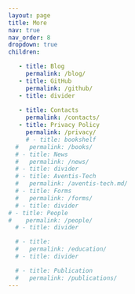 ```yaml
---
layout: page
title: More
nav: true
nav_order: 8
dropdown: true
children:

   - title: Blog
     permalink: /blog/
   - title: GitHub
     permalink: /github/
   - title: divider
   
   - title: Contacts
     permalink: /contacts/
   - title: Privacy Policy
     permalink: /privacy/  
     # - title: bookshelf
  #   permalink: /books/  
  # - title: News
  #   permalink: /news/
  # - title: divider
  # - title: Aventis-Tech
  #   permalink: /aventis-tech.md/
  # - title: Forms
  #   permalink: /forms/
  # - title: divider
# - title: People
#    permalink: /people/
  # - title: divider

  # - title: 
  #   permalink: /education/
  # - title: divider

  # - title: Publication
  #   permalink: /publications/
---
```

